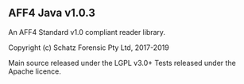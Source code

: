 AFF4 Java v1.0.3
-----
An AFF4 Standard v1.0 compliant reader library.

Copyright (c) Schatz Forensic Pty Ltd, 2017-2019

Main source released under the LGPL v3.0+
Tests released under the Apache licence.